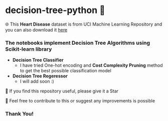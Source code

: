 # decision-tree-python 🤖

🌐 This **Heart Disease** dataset is from UCI Machine Learning Repository and you can also download it [here](https://archive.ics.uci.edu/dataset/45/heart+disease)

### The notebooks implement Decision Tree Algorithms using Scikit-learn library
- **Decision Tree Classifier**
    - I have tried One-hot encoding and **Cost Complexity Pruning** method to get the best possible classification model
- **Decision Tree Regeressor**
    - I will add soon :)

🌟  If you find this repository useful, please give it a Star

🤝 Feel free to contribute to this or suggest any improvements is possible

### Thank You!
